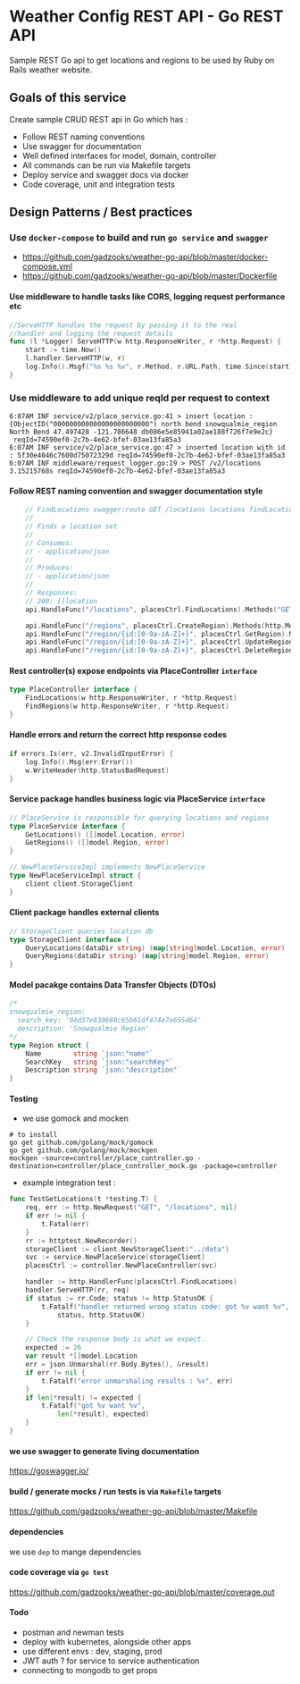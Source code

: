 # Weather Config REST API - Go REST API

Sample REST Go api to get locations and regions to be used by Ruby on Rails weather website.

## Goals of this service
Create sample CRUD REST api in Go which has :
- Follow REST naming conventions
- Use swagger for documentation
- Well defined interfaces for model, domain, controller
- All commands can be run via Makefile targets
- Deploy service and swagger docs via docker
- Code coverage, unit and integration tests

## Design Patterns / Best practices

### Use `docker-compose` to build and run `go service` and `swagger`
- https://github.com/gadzooks/weather-go-api/blob/master/docker-compose.yml
- https://github.com/gadzooks/weather-go-api/blob/master/Dockerfile

#### Use middleware to handle tasks like CORS, logging request performance etc
```go
//ServeHTTP handles the request by passing it to the real
//handler and logging the request details
func (l *Logger) ServeHTTP(w http.ResponseWriter, r *http.Request) {
	start := time.Now()
	l.handler.ServeHTTP(w, r)
	log.Info().Msgf("%s %s %v", r.Method, r.URL.Path, time.Since(start))
}
```

### Use middleware to add unique reqId per request to context
```shell script
6:07AM INF service/v2/place_service.go:41 > insert location : {ObjectID("000000000000000000000000") north bend snowqualmie_region North Bend 47.497428 -121.786648 db086e5e85941a02ae188f726f7e9e2c}
 reqId=74590ef0-2c7b-4e62-bfef-03ae13fa85a3
6:07AM INF service/v2/place_service.go:47 > inserted location with id : 5f30e4046c7600d75072329d reqId=74590ef0-2c7b-4e62-bfef-03ae13fa85a3
6:07AM INF middleware/request_logger.go:19 > POST /v2/locations 3.15215768s reqId=74590ef0-2c7b-4e62-bfef-03ae13fa85a3
```

#### Follow REST naming convention and swagger documentation style
```go
	// FindLocations swagger:route GET /locations locations findLocations
	//
	// Finds a location set
	//
	// Consumes:
	// - application/json
	//
	// Produces:
	// - application/json
	//
	// Responses:
	// 200: []location
	api.HandleFunc("/locations", placesCtrl.FindLocations).Methods("GET")

	api.HandleFunc("/regions", placesCtrl.CreateRegion).Methods(http.MethodPost)
	api.HandleFunc("/region/{id:[0-9a-zA-Z]+}", placesCtrl.GetRegion).Methods(http.MethodGet)
	api.HandleFunc("/region/{id:[0-9a-zA-Z]+}", placesCtrl.UpdateRegion).Methods(http.MethodPut)
	api.HandleFunc("/region/{id:[0-9a-zA-Z]+}", placesCtrl.DeleteRegion).Methods(http.MethodDelete)
```

#### Rest controller(s) expose endpoints via PlaceController `interface`
```go
type PlaceController interface {
	FindLocations(w http.ResponseWriter, r *http.Request)
	FindRegions(w http.ResponseWriter, r *http.Request)
}
```

#### Handle errors and return the correct http response codes
```go
if errors.Is(err, v2.InvalidInputError) {
    log.Info().Msg(err.Error())
	w.WriteHeader(http.StatusBadRequest)
}
```

#### Service package handles business logic via PlaceService `interface`
```go
// PlaceService is responsible for querying locations and regions
type PlaceService interface {
	GetLocations() ([]model.Location, error)
	GetRegions() ([]model.Region, error)
}

// NewPlaceServiceImpl implements NewPlaceService
type NewPlaceServiceImpl struct {
	client client.StorageClient
}
```

#### Client package handles external clients
```go
// StorageClient queries location db
type StorageClient interface {
	QueryLocations(dataDir string) (map[string]model.Location, error)
	QueryRegions(dataDir string) (map[string]model.Region, error)
}
```

#### Model pacakge contains Data Transfer Objects (DTOs)
```go
/*
snowqualmie_region:
  search_key: '04d37e830680c65b61df474e7e655d64'
  description: 'Snowqualmie Region'
*/
type Region struct {
	Name        string `json:"name"`
	SearchKey   string `json:"searchKey"`
	Description string `json:"description"`
}
```

#### Testing
- we use gomock and mocken
```shell script
# to install
go get github.com/golang/mock/gomock
go get github.com/golang/mock/mockgen
mockgen -source=controller/place_controller.go -destination=controller/place_controller_mock.go -package=controller
```
- example integration test : 
```go
func TestGetLocations(t *testing.T) {
	req, err := http.NewRequest("GET", "/locations", nil)
	if err != nil {
		t.Fatal(err)
	}
	rr := httptest.NewRecorder()
	storageClient := client.NewStorageClient("../data")
	svc := service.NewPlaceService(storageClient)
	placesCtrl := controller.NewPlaceController(svc)

	handler := http.HandlerFunc(placesCtrl.FindLocations)
	handler.ServeHTTP(rr, req)
	if status := rr.Code; status != http.StatusOK {
		t.Fatalf("handler returned wrong status code: got %v want %v",
			status, http.StatusOK)
	}

	// Check the response body is what we expect.
	expected := 26
	var result *[]model.Location
	err = json.Unmarshal(rr.Body.Bytes(), &result)
	if err != nil {
		t.Fatalf("error unmarshaling results : %v", err)
	}
	if len(*result) != expected {
		t.Fatalf("got %v want %v",
			len(*result), expected)
	}
}

```

#### we use swagger to generate living documentation
https://goswagger.io/

#### build / generate mocks / run tests is via `Makefile` targets
https://github.com/gadzooks/weather-go-api/blob/master/Makefile

#### dependencies
we use `dep` to mange dependencies

#### code coverage via `go test`
https://github.com/gadzooks/weather-go-api/blob/master/coverage.out

#### Todo
- postman and newman tests
- deploy with kubernetes, alongside other apps
- use different envs : dev, staging, prod
- JWT auth ? for service to service authentication
- connecting to mongodb to get props   
